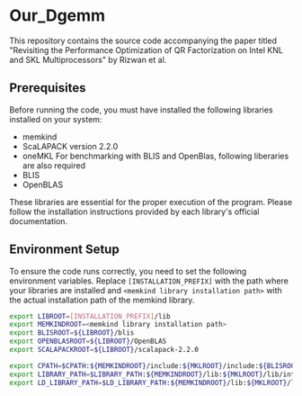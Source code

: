 # Our_Dgemm

This repository contains the source code accompanying the paper titled "Revisiting the Performance Optimization of QR
Factorization on Intel KNL and SKL
Multiprocessors" by Rizwan  et al. 

## Prerequisites

Before running the code, you must have installed the following libraries installed on your system:
- memkind
- ScaLAPACK version 2.2.0
- oneMKL
For benchmarking with BLIS and OpenBlas, following liberaries are also required
- BLIS
- OpenBLAS

These libraries are essential for the proper execution of the program. Please follow the installation instructions provided by each library's official documentation.

## Environment Setup

To ensure the code runs correctly, you need to set the following environment variables. Replace `[INSTALLATION_PREFIX]` with the path where your libraries are installed and `<memkind library installation path>` with the actual installation path of the memkind library.

```bash
export LIBROOT=[INSTALLATION_PREFIX]/lib
export MEMKINDROOT=<memkind library installation path>
export BLISROOT=${LIBROOT}/blis
export OPENBLASROOT=${LIBROOT}/OpenBLAS
export SCALAPACKROOT=${LIBROOT}/scalapack-2.2.0

export CPATH=$CPATH:${MEMKINDROOT}/include:${MKLROOT}/include:${BLISROOT}/include
export LIBRARY_PATH=$LIBRARY_PATH:${MEMKINDROOT}/lib:${MKLROOT}/lib/intel64
export LD_LIBRARY_PATH=$LD_LIBRARY_PATH:${MEMKINDROOT}/lib:${MKLROOT}/lib/intel64

